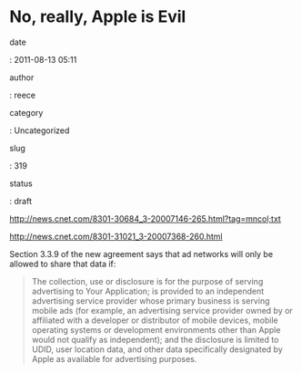 No, really, Apple is Evil
=========================

date

:   2011-08-13 05:11

author

:   reece

category

:   Uncategorized

slug

:   319

status

:   draft

<http://news.cnet.com/8301-30684_3-20007146-265.html?tag=mncol;txt>

<http://news.cnet.com/8301-31021_3-20007368-260.html>

Section 3.3.9 of the new agreement says that ad networks will only be
allowed to share that data if:

> The collection, use or disclosure is for the purpose of serving
> advertising to Your Application; is provided to an independent
> advertising service provider whose primary business is serving mobile
> ads (for example, an advertising service provider owned by or
> affiliated with a developer or distributor of mobile devices, mobile
> operating systems or development environments other than Apple would
> not qualify as independent); and the disclosure is limited to UDID,
> user location data, and other data specifically designated by Apple as
> available for advertising purposes.
